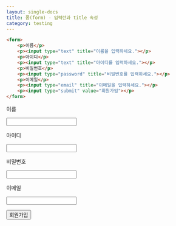 ```yaml
---
layout: single-docs
title: 폼(form) - 입력란과 title 속성
category: testing
---
```


```html
<form>
	<p>이름</p>
	<p><input type="text" title="이름을 입력하세요."></p>
	<p>아이디</p>
	<p><input type="text" title="아이디를 입력하세요."></p>
	<p>비밀번호</p>
	<p><input type="password" title="비밀번호를 입력하세요."></p>
	<p>이메일</p>
	<p><input type="email" title="이메일을 입력하세요."></p>
	<p><input type="submit" value="회원가입"></p>
</form>
```

<form>
	<p>이름</p>
	<p><input type="text" title="이름을 입력하세요."></p>
	<p>아이디</p>
	<p><input type="text" title="아이디를 입력하세요."></p>
	<p>비밀번호</p>
	<p><input type="password" title="비밀번호를 입력하세요."></p>
	<p>이메일</p>
	<p><input type="email" title="이메일을 입력하세요."></p>
	<p><input type="submit" value="회원가입"></p>
</form>
